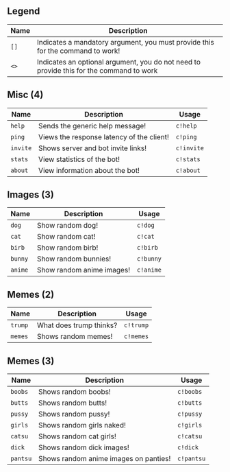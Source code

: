## Legend
Name | Description 
----------------|--------------
`[]` | Indicates a mandatory argument, you must provide this for the command to work!
`<>` | Indicates an optional argument, you do not need to provide this for the command to work


## Misc (4)
Name | Description | Usage
----------------|--------------|-------
`help` | Sends the generic help message! | `c!help`
`ping` | Views the response latency of the client! | `c!ping`
`invite` | Shows server and bot invite links! | `c!invite`
`stats` | View statistics of the bot! | `c!stats`
`about` | View information about the bot! | `c!about`

## Images (3)
Name | Description | Usage
----------------|--------------|-------
`dog` | Show random dog! | `c!dog`
`cat` | Show random cat! | `c!cat`
`birb` | Show random birb! | `c!birb`
`bunny` | Show random bunnies! | `c!bunny`
`anime` | Show random anime images! | `c!anime`

## Memes (2)
Name | Description | Usage
----------------|--------------|-------
`trump` | What does trump thinks? | `c!trump`
`memes` | Shows random memes! | `c!memes`

## Memes (3)
Name | Description | Usage
----------------|--------------|-------
`boobs` | Shows random boobs! | `c!boobs`
`butts` | Shows random butts! | `c!butts`
`pussy` | Shows random pussy! | `c!pussy`
`girls` | Shows random girls naked! | `c!girls`
`catsu` | Shows random cat girls! | `c!catsu`
`dick` | Shows random dick images! | `c!dick`
`pantsu` | Shows random anime images on panties! | `c!pantsu`
